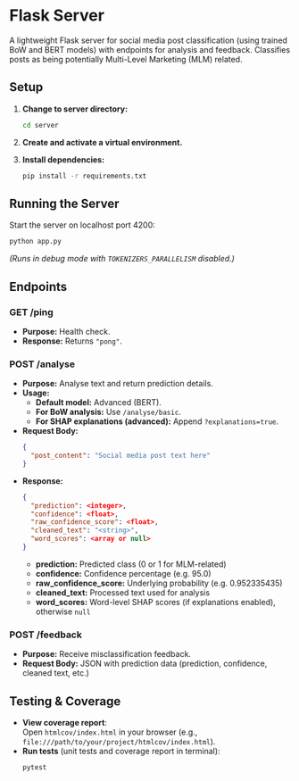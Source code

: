 # Flask Server

A lightweight Flask server for social media post classification (using trained BoW and BERT models) with endpoints for analysis and feedback. Classifies posts as being potentially Multi-Level Marketing (MLM) related.

## Setup

1. **Change to server directory:**
   ```bash
   cd server
   ```
2. **Create and activate a virtual environment.**

3. **Install dependencies:**
   ```bash
   pip install -r requirements.txt
   ```

## Running the Server

Start the server on localhost port 4200:

```bash
python app.py
```

_(Runs in debug mode with `TOKENIZERS_PARALLELISM` disabled.)_

## Endpoints

### GET /ping

- **Purpose:** Health check.
- **Response:** Returns `"pong"`.

### POST /analyse

- **Purpose:** Analyse text and return prediction details.
- **Usage:**
  - **Default model:** Advanced (BERT).
  - **For BoW analysis:** Use `/analyse/basic`.
  - **For SHAP explanations (advanced):** Append `?explanations=true`.
- **Request Body:**
  ```json
  {
    "post_content": "Social media post text here"
  }
  ```
- **Response:**
  ```json
  {
    "prediction": <integer>,
    "confidence": <float>,
    "raw_confidence_score": <float>,
    "cleaned_text": "<string>",
    "word_scores": <array or null>
  }
  ```
  - **prediction:** Predicted class (0 or 1 for MLM-related)
  - **confidence:** Confidence percentage (e.g. 95.0)
  - **raw_confidence_score:** Underlying probability (e.g. 0.952335435)
  - **cleaned_text:** Processed text used for analysis
  - **word_scores:** Word-level SHAP scores (if explanations enabled), otherwise `null`

### POST /feedback

- **Purpose:** Receive misclassification feedback.
- **Request Body:** JSON with prediction data (prediction, confidence, cleaned text, etc.)

## Testing & Coverage

- **View coverage report**:  
  Open `htmlcov/index.html` in your browser (e.g., `file:///path/to/your/project/htmlcov/index.html`).
- **Run tests** (unit tests and coverage report in terminal):
  ```bash
  pytest
  ```
